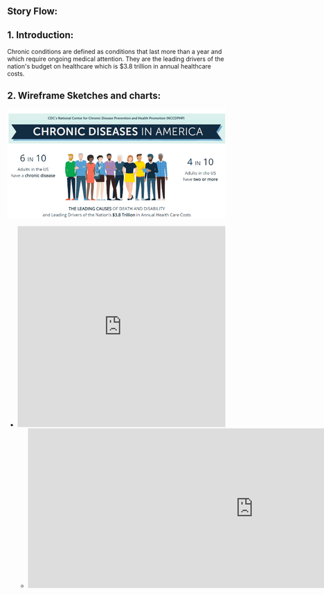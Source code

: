 ## Story Flow: 

## 1. Introduction: 

Chronic conditions are defined as conditions that last more than a year and which require ongoing medical attention. They are the leading drivers of the nation's budget on healthcare which is $3.8 trillion in annual healthcare costs. 


## 2. Wireframe Sketches and charts: 

![](/Chronic-disease.PNG)

* <iframe title="[ % US adults aged 18 and above with chronic conditions]" aria-label="chart" id="datawrapper-chart-LQPf9" src="https://datawrapper.dwcdn.net/LQPf9/2/" scrolling="no" frameborder="0" style="width: 0; min-width: 100% !important; border: none;" height="464"></iframe><script type="text/javascript">!function(){"use strict";window.addEventListener("message",(function(e){if(void 0!==e.data["datawrapper-height"]){var t=document.querySelectorAll("iframe");for(var a in e.data["datawrapper-height"])for(var r=0;r<t.length;r++){if(t[r].contentWindow===e.source)t[r].style.height=e.data["datawrapper-height"][a]+"px"}}}))}();
</script>

* <iframe title="Leading Causes of Deaths in the US" aria-label="Bar Chart" id="datawrapper-chart-PiXFR" src="http://datawrapper.dwcdn.net/PiXFR/2/" scrolling="no" frameborder="0" style="border: none;" width="1039" height="369"></iframe>
